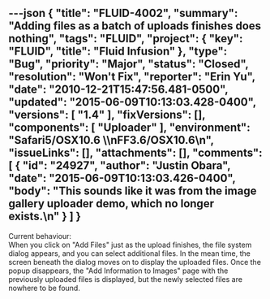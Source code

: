 ---json
{
  "title": "FLUID-4002",
  "summary": "Adding files as a batch of uploads finishes does nothing",
  "tags": "FLUID",
  "project": {
    "key": "FLUID",
    "title": "Fluid Infusion"
  },
  "type": "Bug",
  "priority": "Major",
  "status": "Closed",
  "resolution": "Won't Fix",
  "reporter": "Erin Yu",
  "date": "2010-12-21T15:47:56.481-0500",
  "updated": "2015-06-09T10:13:03.428-0400",
  "versions": [
    "1.4"
  ],
  "fixVersions": [],
  "components": [
    "Uploader"
  ],
  "environment": "Safari5/OSX10.6 \\\nFF3.6/OSX10.6\n",
  "issueLinks": [],
  "attachments": [],
  "comments": [
    {
      "id": "24927",
      "author": "Justin Obara",
      "date": "2015-06-09T10:13:03.426-0400",
      "body": "This sounds like it was from the image gallery uploader demo, which no longer exists.\n"
    }
  ]
}
---
Current behaviour:\
When you click on "Add Files" just as the upload finishes, the file system dialog appears, and you can select additional files. In the mean time, the screen beneath the dialog moves on to display the uploaded files. Once the popup disappears, the "Add Information to Images" page with the previously uploaded files is displayed, but the newly selected files are nowhere to be found.

        